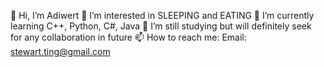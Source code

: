 👋 Hi, I’m Adiwert
👀 I’m interested in SLEEPING and EATING
🌱 I’m currently learning C++, Python, C#, Java
💞️ I’m still studying but will definitely seek for any collaboration in future
📫 How to reach me:
Email: stewart.ting@gmail.com


<!---
Adiwert/Adiwert is a ✨ special ✨ repository because its `README.md` (this file) appears on your GitHub profile.
You can click the Preview link to take a look at your changes.
--->
